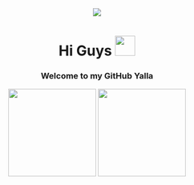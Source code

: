 <div align="center">
  <img src="https://64.media.tumblr.com/5d2d839cd70bc3db2fa9acddb9cedd92/tumblr_nbpotrjgO11qi4ibzo1_500.gif"/>
</div>



<h1 align="center">
  Hi Guys
  <span>
    <img src="https://camo.githubusercontent.com/e8e7b06ecf583bc040eb60e44eb5b8e0ecc5421320a92929ce21522dbc34c891/68747470733a2f2f6d656469612e67697068792e636f6d2f6d656469612f6876524a434c467a6361737252346961377a2f67697068792e676966" width="40" />
  </span>
</h1>

<h3 align="center">Welcome to my GitHub Yalla</h3>

<!--
- 🔭 I’m currently working on ...
- 🌱 I’m currently learning ...
- 👯 I’m looking to collaborate on ...
- 🤔 I’m looking for help with ...
- 💬 Ask me about ...
- 📫 How to reach me: ...
- 😄 Pronouns: ...
- ⚡ Fun fact: ...
-->





<div align="center">
  <img src="https://github-readme-stats.vercel.app/api?username=Chawongr&show_icons=true&theme=gotham" height="175"  />
  <img src="https://github-readme-stats.vercel.app/api/top-langs/?username=Chawongr&layout=compact&theme=gotham" height="175" />  
</div> 
  



  
  


